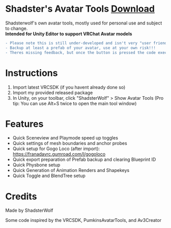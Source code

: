 # Shadster's Avatar Tools [Download](https://github.com/Shadsterwolf/ShadsterAvatarTools/releases)
Shadsterwolf's own avatar tools, mostly used for personal use and subject to change. <br />
<b>Intended for Unity Editor to support VRChat Avatar models</b>
```diff
- Please note this is still under-developed and isn't very "user friendly"
- Backup at least a prefab of your avatar, use at your own risk!!!
- Theres missing feedback, but once the button is pressed the code executes. If the console shows no errors, it probably worked.
```

# Instructions
1. Import latest VRCSDK (if you havent already done so)
2. Import my provided released package
3. In Unity, on your toolbar, click "ShadsterWolf" > Show Avatar Tools
(Pro tip: You can use Alt+S twice to open the main tool window)

# Features
- Quick Sceneview and Playmode speed up toggles
- Quick settings of mesh boundaries and anchor probes
- Quick setup for Gogo Loco (after import): https://franadavrc.gumroad.com/l/gogoloco
- Quick export preparation of Prefab backup and clearing Blueprint ID 
- Quick Physbone setup
- Quick Generation of Animation Renders and Shapekeys
- Quick Toggle and BlendTree setup

# Credits
Made by ShadsterWolf

Some code inspired by the VRCSDK, PumkinsAvatarTools, and Av3Creator
